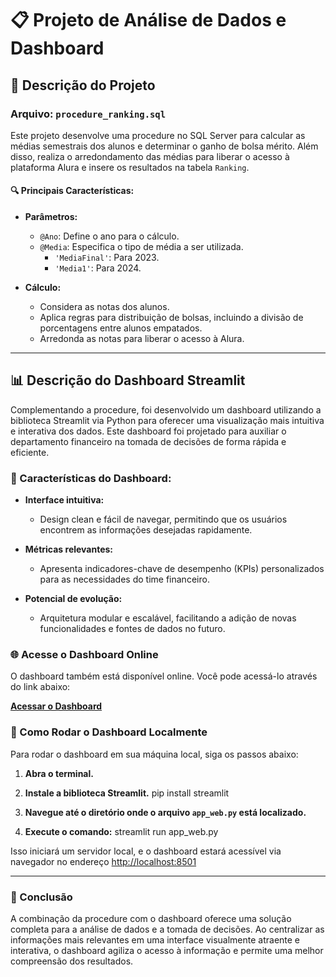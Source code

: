 # 📋 Projeto de Análise de Dados e Dashboard

## 📝 Descrição do Projeto

### Arquivo: `procedure_ranking.sql`

Este projeto desenvolve uma procedure no SQL Server para calcular as médias semestrais dos alunos e determinar o ganho de bolsa mérito. Além disso, realiza o arredondamento das médias para liberar o acesso à plataforma Alura e insere os resultados na tabela `Ranking`.

#### 🔍 Principais Características:

- **Parâmetros:**
  - `@Ano`: Define o ano para o cálculo.
  - `@Media`: Especifica o tipo de média a ser utilizada.
    - `'MediaFinal'`: Para 2023.
    - `'Media1'`: Para 2024.

- **Cálculo:**
  - Considera as notas dos alunos.
  - Aplica regras para distribuição de bolsas, incluindo a divisão de porcentagens entre alunos empatados.
  - Arredonda as notas para liberar o acesso à Alura.

---

## 📊 Descrição do Dashboard Streamlit

Complementando a procedure, foi desenvolvido um dashboard utilizando a biblioteca Streamlit via Python para oferecer uma visualização mais intuitiva e interativa dos dados. Este dashboard foi projetado para auxiliar o departamento financeiro na tomada de decisões de forma rápida e eficiente.

### 🎯 Características do Dashboard:

- **Interface intuitiva:** 
  - Design clean e fácil de navegar, permitindo que os usuários encontrem as informações desejadas rapidamente.
  
- **Métricas relevantes:** 
  - Apresenta indicadores-chave de desempenho (KPIs) personalizados para as necessidades do time financeiro.
  
- **Potencial de evolução:** 
  - Arquitetura modular e escalável, facilitando a adição de novas funcionalidades e fontes de dados no futuro.

### 🌐 Acesse o Dashboard Online

O dashboard também está disponível online. Você pode acessá-lo através do link abaixo:

[**Acessar o Dashboard**](https://dashboard-desafio.streamlit.app/)

### 🚀 Como Rodar o Dashboard Localmente

Para rodar o dashboard em sua máquina local, siga os passos abaixo:

1. **Abra o terminal.**

2. **Instale a biblioteca Streamlit.**
      pip install streamlit 

3. **Navegue até o diretório onde o arquivo `app_web.py` está localizado.**

4. **Execute o comando:**
      streamlit run app_web.py

Isso iniciará um servidor local, e o dashboard estará acessível via navegador no endereço [http://localhost:8501](http://localhost:8501)

---

### 🚀 Conclusão

A combinação da procedure com o dashboard oferece uma solução completa para a análise de dados e a tomada de decisões. Ao centralizar as informações mais relevantes em uma interface visualmente atraente e interativa, o dashboard agiliza o acesso à informação e permite uma melhor compreensão dos resultados.
